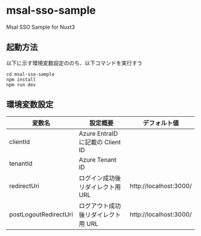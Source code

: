 # msal-sso-sample

Msal SSO Sample for Nuxt3

## 起動方法

以下に示す環境変数設定ののち、以下コマンドを実行すう

```
cd msal-sso-sample
npm install
npm run dev
```

## 環境変数設定

| 変数名                | 設定概要                           | デフォルト値           |
| --------------------- | ---------------------------------- | ---------------------- |
| clientId              | Azure EntraID に記載の Client ID   |                        |
| tenantId              | Azure Tenant ID                    |                        |
| redirectUri           | ログイン成功後リダイレクト用 URL   | http://localhost:3000/ |
| postLogoutRedirectUri | ログアウト成功後リダイレクト用 URL | http://localhost:3000/ |
